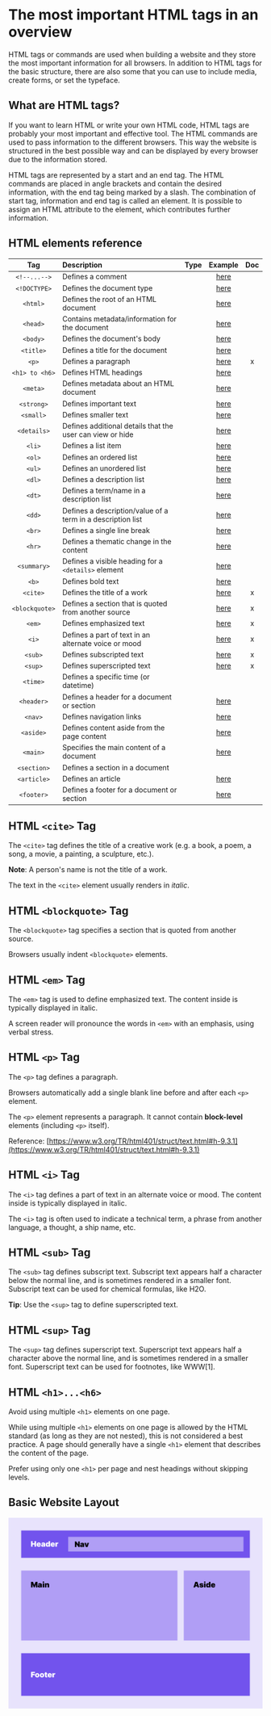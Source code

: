 # The most important HTML tags in an overview

HTML tags or commands are used when building a website and they store the most important information for all browsers. In addition to HTML tags for the basic structure, there are also some that you can use to include media, create forms, or set the typeface.

## What are HTML tags?

If you want to learn HTML or write your own HTML code, HTML tags are probably your most important and effective tool. The HTML commands are used to pass information to the different browsers. This way the website is structured in the best possible way and can be displayed by every browser due to the information stored.

HTML tags are represented by a start and an end tag. The HTML commands are placed in angle brackets and contain the desired information, with the end tag being marked by a slash. The combination of start tag, information and end tag is called an element. It is possible to assign an HTML attribute to the element, which contributes further information.

## HTML elements reference

|Tag|Description|Type|Example|Doc|
|:-:|:-|:-:|:-:|:-:|
|`<!--...-->`|Defines a comment| |[here](../examples/comment.html)||
|`<!DOCTYPE>`|Defines the document type| |[here](../examples/basic.html)||
|`<html>`|Defines the root of an HTML document| |[here](../examples/basic.html)||
|`<head>`|Contains metadata/information for the document| |[here](../examples/basic.html)||
|`<body>`|Defines the document's body| |[here](../examples/basic.html)||
|`<title>`|Defines a title for the document| |[here](../examples/title.html)||
|`<p>`|Defines a paragraph| |[here](../examples/paragraph.html)|x|
|`<h1> to <h6>`|Defines HTML headings| |[here](../examples/headings.html)||
|`<meta>`|Defines metadata about an HTML document| |[here](../examples/metadata.html)||
|`<strong>`|Defines important text| |[here](../examples/strong.html)||
|`<small>`|Defines smaller text| |[here](../examples/small.html)||
|`<details>`|Defines additional details that the user can view or hide| |[here](../examples/details.html)||
|`<li>`|Defines a list item| |[here](../examples/unordered_list.html)||
|`<ol>`|Defines an ordered list| |[here](../examples/ordered_list.html)||
|`<ul>`|Defines an unordered list| |[here](../examples/unordered_list.html)||
|`<dl>`|Defines a description list| |[here](../examples/description_list.html)||
|`<dt>`|Defines a term/name in a description list| |[here](../examples/description_list.html)||
|`<dd>`|Defines a description/value of a term in a description list| |[here](../examples/description_list.html)||
|`<br>`|Defines a single line break| |[here](../examples/break.html)||
|`<hr>`|Defines a thematic change in the content| |[here](../examples/horizontal_rule.html)||
|`<summary>`|Defines a visible heading for a `<details>` element| |[here](../examples/details.html)||
|`<b>`|Defines bold text| |[here](../examples/bold.html)||
|`<cite>`|Defines the title of a work| |[here](../examples/cite.html)|x|
|`<blockquote>`|Defines a section that is quoted from another source| |[here](../examples/blockquote.html)|x|
|`<em>`|Defines emphasized text| |[here](../examples/emphasized.html)|x|
|`<i>`|Defines a part of text in an alternate voice or mood| |[here](../examples/italic.html)|x|
|`<sub>`|Defines subscripted text| |[here](../examples/subscript.html)|x|
|`<sup>`|Defines superscripted text| |[here](../examples/superscript.html)|x|
|`<time>`|Defines a specific time (or datetime)| | ||
|`<header>`|Defines a header for a document or section| |[here](../examples/semantic_structure.html)||
|`<nav>`|Defines navigation links| |[here](../examples/nav.html)||
|`<aside>`|Defines content aside from the page content| |[here](../examples/semantic_structure.html)||
|`<main>`|Specifies the main content of a document| |[here](../examples/semantic_structure.html)||
|`<section>`|Defines a section in a document| | ||
|`<article>`|Defines an article| |[here](../examples/semantic_structure.html)||
|`<footer>`|Defines a footer for a document or section| |[here](../examples/semantic_structure.html)||

## HTML `<cite>` Tag

The `<cite>` tag defines the title of a creative work (e.g. a book, a poem, a song, a movie, a painting, a sculpture, etc.).

**Note**: A person's name is not the title of a work.

The text in the `<cite>` element usually renders in *italic*.

## HTML `<blockquote>` Tag

The `<blockquote>` tag specifies a section that is quoted from another source.

Browsers usually indent `<blockquote>` elements.

## HTML `<em>` Tag

The `<em>` tag is used to define emphasized text. The content inside is typically displayed in italic.

A screen reader will pronounce the words in `<em>` with an emphasis, using verbal stress.

## HTML `<p>` Tag

The `<p>` tag defines a paragraph.

Browsers automatically add a single blank line before and after each `<p>` element.

The `<p>` element represents a paragraph. It cannot contain **block-level** elements (including `<p>` itself).

Reference: [https://www.w3.org/TR/html401/struct/text.html#h-9.3.1](https://www.w3.org/TR/html401/struct/text.html#h-9.3.1)

## HTML `<i>` Tag

The `<i>` tag defines a part of text in an alternate voice or mood. The content inside is typically displayed in italic.

The `<i>` tag is often used to indicate a technical term, a phrase from another language, a thought, a ship name, etc.

## HTML `<sub>` Tag

The `<sub>` tag defines subscript text. Subscript text appears half a character below the normal line, and is sometimes rendered in a smaller font. Subscript text can be used for chemical formulas, like H2O.

**Tip**: Use the `<sup>` tag to define superscripted text.

## HTML `<sup>` Tag

The `<sup>` tag defines superscript text. Superscript text appears half a character above the normal line, and is sometimes rendered in a smaller font. Superscript text can be used for footnotes, like WWW[1].

## HTML `<h1>...<h6>`

Avoid using multiple `<h1>` elements on one page.

While using multiple `<h1>` elements on one page is allowed by the HTML standard (as long as they are not nested), this is not considered a best practice. A page should generally have a single `<h1>` element that describes the content of the page.

Prefer using only one `<h1>` per page and nest headings without skipping levels.

## Basic Website Layout

![Semantic Structure](../images/semantic_structure.png)
